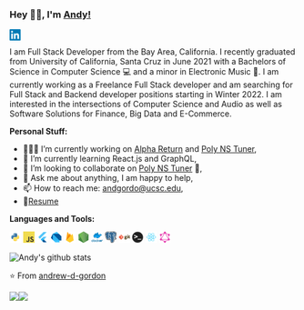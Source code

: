 ### Hey 👋🏽, I'm [Andy!](https://andrewgordon.herokuapp.com) 

<a href="https://www.linkedin.com/in/andrew7gordon/">
  <img align="left" alt="Andrew Gordon's LinkedIn" width="22px" src="https://github.com/andrew-d-gordon/andrew-d-gordon/blob/main/linkedin-logo-png-2026.png?raw=true" />
</a>

</br >

I am Full Stack Developer from the Bay Area, California. I recently graduated from University of California, Santa Cruz in June 2021 with a Bachelors of Science in Computer Science 💻 and a minor in Electronic Music 🎵. I am currently working as a Freelance Full Stack developer and am searching for Full Stack and Backend developer positions starting in Winter 2022. I am interested in the intersections of Computer Science and Audio as well as Software Solutions for Finance, Big Data and E-Commerce.
  
**Personal Stuff:**

- 👨🏽‍💻 I’m currently working on [Alpha Return](https://github.com/andrew-d-gordon/alpha-return) and [Poly NS Tuner](https://github.com/andrew-d-gordon/Poly-NS-Tuner),
- 🌱 I’m currently learning React.js and GraphQL,
- 👯 I’m looking to collaborate on [Poly NS Tuner](https://github.com/andrew-d-gordon/Poly-NS-Tuner) 🤝,
- 💬 Ask me about anything, I am happy to help,
- 📫 How to reach me: andgordo@ucsc.edu,
- 📝[Resume](https://drive.google.com/file/d/1J5nL75zPQWWu6NgvNg9zI0Ac6jPHGk-Y/view?usp=sharing)

**Languages and Tools:**  

<code><img height="20" src="https://raw.githubusercontent.com/github/explore/80688e429a7d4ef2fca1e82350fe8e3517d3494d/topics/python/python.png"></code>
<code><img height="20" src="https://raw.githubusercontent.com/github/explore/80688e429a7d4ef2fca1e82350fe8e3517d3494d/topics/javascript/javascript.png"></code>
<code><img height="20" src="https://raw.githubusercontent.com/github/explore/80688e429a7d4ef2fca1e82350fe8e3517d3494d/topics/flutter/flutter.png"></code>
<code><img height="20" src="https://raw.githubusercontent.com/github/explore/80688e429a7d4ef2fca1e82350fe8e3517d3494d/topics/dart/dart.png"></code>
<code><img height="20" src="https://raw.githubusercontent.com/github/explore/80688e429a7d4ef2fca1e82350fe8e3517d3494d/topics/firebase/firebase.png"></code>
<code><img height="20" src="https://raw.githubusercontent.com/github/explore/80688e429a7d4ef2fca1e82350fe8e3517d3494d/topics/nodejs/nodejs.png"></code>
<code><img height="20" src="https://raw.githubusercontent.com/github/explore/80688e429a7d4ef2fca1e82350fe8e3517d3494d/topics/docker/docker.png"></code>
<code><img height="20" src="https://raw.githubusercontent.com/github/explore/80688e429a7d4ef2fca1e82350fe8e3517d3494d/topics/postgresql/postgresql.png"></code>
<code><img height="20" src="https://raw.githubusercontent.com/github/explore/80688e429a7d4ef2fca1e82350fe8e3517d3494d/topics/git/git.png"></code>
<code><img height="20" src="https://raw.githubusercontent.com/github/explore/80688e429a7d4ef2fca1e82350fe8e3517d3494d/topics/terminal/terminal.png"></code>
<code><img height="20" src="https://raw.githubusercontent.com/github/explore/80688e429a7d4ef2fca1e82350fe8e3517d3494d/topics/react/react.png"></code>
<code><img height="20" src="https://raw.githubusercontent.com/github/explore/5c058a388828bb5fde0bcafd4bc867b5bb3f26f3/topics/graphql/graphql.png"></code>


![Andy's github stats](https://github-readme-stats.vercel.app/api?username=andrew-d-gordon&show_icons=true&hide_border=true)

⭐️ From [andrew-d-gordon](https://github.com/andrew-d-gordon)


<a href="https://github.com/andrew-d-gordon/alpha-return">
  <img align="left" src="https://github-readme-stats.vercel.app/api/pin/?username=andrew-d-gordon&repo=alpha-return" />
</a>

<a href="https://github.com/andrew-d-gordon/Poly-NS-Tuner">
  <img align="left" src="https://github-readme-stats.vercel.app/api/pin/?username=andrew-d-gordon&repo=Poly-NS-Tuner" />
</a>
